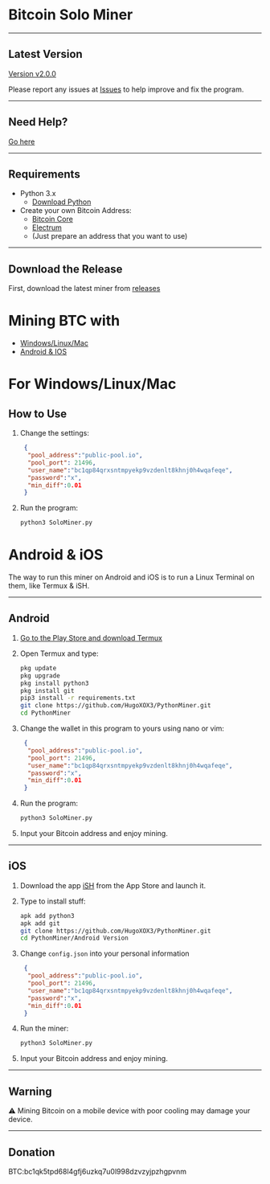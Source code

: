 # Bitcoin Solo Miner

---

## Latest Version

[Version v2.0.0](https://github.com/HugoXOX3/PythonBitcoinMiner/releases)

Please report any issues at [Issues](https://github.com/HugoXOX3/PythonBitcoinMiner/issues) to help improve and fix the program.

---

## Need Help?

[Go here](https://github.com/HugoXOX3/PythonMiner/discussions)

---

## Requirements

- Python 3.x
  - [Download Python](https://www.python.org/)
- Create your own Bitcoin Address:
  - [Bitcoin Core](https://bitcoin.org/en/bitcoin-core/)
  - [Electrum](https://electrum.org/?ref=hackernoon.com) 
  - (Just prepare an address that you want to use)

---

## Download the Release

First, download the latest miner from [releases](https://github.com/HugoXOX3/BTCSoloMiner/releases)

# Mining BTC with

- [Windows/Linux/Mac](https://github.com/HugoXOX3/PythonMiner#for-windows-linux-mac)
- [Android & IOS](https://github.com/HugoXOX3/PythonMiner#androidios)

# For Windows/Linux/Mac

## How to Use

1. Change the settings:
   ```json
    {
     "pool_address":"public-pool.io",
     "pool_port": 21496,
     "user_name":"bc1qp84qrxsntmpyekp9vzdenlt8khnj0h4wqafeqe",
     "password":"x",
     "min_diff":0.01
    }
   ```

2. Run the program:
   ```sh
   python3 SoloMiner.py
   ```

# Android & iOS

The way to run this miner on Android and iOS is to run a Linux Terminal on them, like Termux & iSH.

---

## Android

1. [Go to the Play Store and download Termux](https://play.google.com/store/apps/details?id=com.termux)

2. Open Termux and type:
   ```sh
   pkg update
   pkg upgrade
   pkg install python3
   pkg install git
   pip3 install -r requirements.txt
   git clone https://github.com/HugoXOX3/PythonMiner.git
   cd PythonMiner
   ```

3. Change the wallet in this program to yours using nano or vim:
   ```json
    {
     "pool_address":"public-pool.io",
     "pool_port": 21496,
     "user_name":"bc1qp84qrxsntmpyekp9vzdenlt8khnj0h4wqafeqe",
     "password":"x",
     "min_diff":0.01
    }
   ```

4. Run the program:
   ```sh
   python3 SoloMiner.py
   ```

5. Input your Bitcoin address and enjoy mining.

---

## iOS

1. Download the app [iSH](https://apps.apple.com/cn/app/ish-shell/id1436902243) from the App Store and launch it.

2. Type to install stuff:
   ```sh
   apk add python3
   apk add git
   git clone https://github.com/HugoXOX3/PythonMiner.git
   cd PythonMiner/Android Version
   ```

3. Change ```config.json``` into your personal information
   ```json
    {
     "pool_address":"public-pool.io",
     "pool_port": 21496,
     "user_name":"bc1qp84qrxsntmpyekp9vzdenlt8khnj0h4wqafeqe",
     "password":"x",
     "min_diff":0.01
    }
   ```

4. Run the miner:
   ```sh
   python3 SoloMiner.py
   ```

5. Input your Bitcoin address and enjoy mining.

---

## Warning

⚠️ Mining Bitcoin on a mobile device with poor cooling may damage your device.

---

## Donation

BTC:bc1qk5tpd68l4gfj6uzkq7u0l998dzvzyjpzhgpvnm
